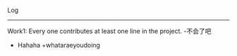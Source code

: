 ﻿Log

---
Work1:
   Every one contributes at least one line in the project.
-不会了吧
-  Hahaha
+whataraeyoudoing

